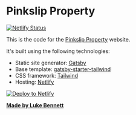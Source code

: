 # Pinkslip Property

[![Netlify Status](https://api.netlify.com/api/v1/badges/2209d4a9-8c37-4a47-aab1-dcb6799ba575/deploy-status)](https://app.netlify.com/sites/pinkslip-property/deploys)

This is the code for the [Pinkslip Property](https://www.pinkslipproperty.com.au) website.

It's built using the following technologies:

- Static site generator: [Gatsby](https://gatsbyjs.org/)
- Base template: [gatsby-starter-tailwind](https://github.com/taylorbryant/gatsby-starter-tailwind)
- CSS framework: [Tailwind](https://tailwindcss.com)
- Hosting: [Netlify](https://www.netlify.com)

[![Deploy to Netlify](https://www.netlify.com/img/deploy/button.svg)](https://app.netlify.com/start/deploy?repository=https://https://github.com/benwhitehair/pinkslipproperty.com.au)

[**Made by Luke Bennett**](https://lukebennett.com.au)
